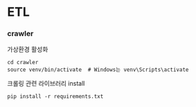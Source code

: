 # ETL

### crawler
가상환경 활성화
```
cd crawler
source venv/bin/activate  # Windows는 venv\Scripts\activate
```

크롤링 관련 라이브러리 install

``` 
pip install -r requirements.txt
```
